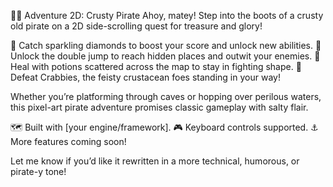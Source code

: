 🏴‍☠️ Adventure 2D: Crusty Pirate
Ahoy, matey! Step into the boots of a crusty old pirate on a 2D side-scrolling quest for treasure and glory!

💎 Catch sparkling diamonds to boost your score and unlock new abilities.
🦿 Unlock the double jump to reach hidden places and outwit your enemies.
🧪 Heal with potions scattered across the map to stay in fighting shape.
🦀 Defeat Crabbies, the feisty crustacean foes standing in your way!

Whether you’re platforming through caves or hopping over perilous waters, this pixel-art pirate adventure promises classic gameplay with salty flair.

🗺️ Built with [your engine/framework].
🎮 Keyboard controls supported.
⚓ More features coming soon!

Let me know if you’d like it rewritten in a more technical, humorous, or pirate-y tone!
